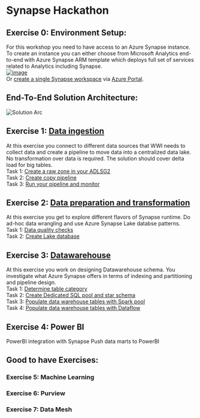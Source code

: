 # Synapse Hackathon

## Exercise 0: Environment Setup: 
For this workshop you need to have access to an Azure Synapse instance. To create an instance you can either choose from Microsoft Analytics end-to-end with Azure Synapse ARM template which deploys full set of services related to Analytics including Synapse.  
[![image](https://user-images.githubusercontent.com/40135849/174113982-d6f86cc2-7590-49b7-9a44-c18400614444.png)](<https://portal.azure.com/#blade/Microsoft_Azure_CreateUIDef/CustomDeploymentBlade/uri/https%3A%2F%2Fraw.githubusercontent.com%2FAzure%2Fazure-synapse-analytics-end2end%2Fmain%2FDeploy%2FAzureAnalyticsE2E.json/uiFormDefinitionUri/https%3A%2F%2Fraw.githubusercontent.com%2FAzure%2Fazure-synapse-analytics-end2end%2Fmain%2FDeploy%2FcreateUiDefinition.json>)  
Or [create a single Synapse workspace](<https://docs.microsoft.com/en-us/azure/synapse-analytics/quickstart-create-workspace>) via [Azure Portal](<https://portal.azure.com/>). 

## End-To-End Solution Architecture:
![Solution Arc](https://user-images.githubusercontent.com/40135849/174117794-0063d7bd-4cdc-4cfc-8108-669b9cff89a8.jpg)


## Exercise 1: [Data ingestion](<./Exercise 1.md>) 
At this exercise you connect to different data sources that WWI needs to collect data and create a pipeline to move data into a centralized data lake. No transformation over data is required. The solution should cover delta load for big tables.  
Task 1: [Create a raw zone in your ADLSG2](<https://github.com/MarziehBarghandan/Synapse-Hackathon/blob/main/Exercise%201.md#task-1-create-a-raw-zone-in-your-adlsg2>)  
Task 2: [Create copy pipeline](<https://github.com/MarziehBarghandan/Synapse-Hackathon/blob/main/Exercise%201.md#task-2-create-copy-pipeline>)  
Task 3: [Run your pipeline and monitor](<https://github.com/MarziehBarghandan/Synapse-Hackathon/blob/main/Exercise%201.md#task-3-run-your-pipeline-and-monitor>)
## Exercise 2: [Data preparation and transformation](<./Exercise 2.md>) 
At this exercise you get to explore different flavors of Synapse runtime. Do ad-hoc data wrangling and use Azure Synapse Lake databse patterns.  
Task 1: [Data quality checks](<https://github.com/MarziehBarghandan/Synapse-Hackathon/blob/main/Exercise%202.md#task-1-data-quality-checks>)  
Task 2: [Create Lake database](<https://github.com/MarziehBarghandan/Synapse-Hackathon/blob/main/Exercise%202.md#task-2-create-lake-database>)  

  
## Exercise 3: [Datawarehouse ](<./Exercise 3.md>)  
At this exercise you work on designing Datawarehouse schema. You investigate what Azure Synapse offers in terms of indexing and partitioning and pipeline design.    
Task 1: [Determine table category](<https://github.com/MarziehBarghandan/Synapse-Hackathon/blob/main/Exercise%203.md#task-1-determine-table-category>)  
Task 2: [Create Dedicated SQL pool and star schema](<https://github.com/MarziehBarghandan/Synapse-Hackathon/blob/main/Exercise%203.md#task-2-create-dedicated-sql-pool-and-star-schema>)  
Task 3: [Populate data warehouse tables with Spark pool](<https://github.com/MarziehBarghandan/Synapse-Hackathon/blob/main/Exercise%203.md#task-3-populate-data-warehouse-tables-with-spark-pool>)  
Task 4: [Populate data warehouse tables with Dataflow](<https://github.com/MarziehBarghandan/Synapse-Hackathon/blob/main/Exercise%203.md#task-4-populate-data-warehouse-tables-with-dataflow>)  
    
## Exercise 4: Power BI
  PowerBI integration with Synapse
  Push data marts to PowerBI
  
## Good to have Exercises:
### Exercise 5: Machine Learning 
### Exercise 6: Purview
### Exercise 7: Data Mesh

